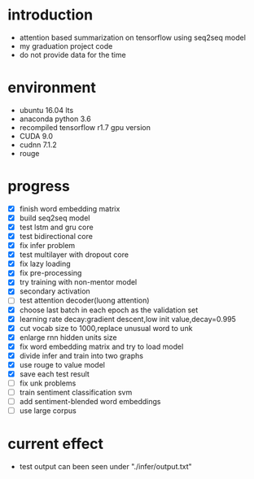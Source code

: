 # introduction
- attention based summarization on tensorflow using seq2seq model
- my graduation project code
- do not provide data for the time

# environment
- ubuntu 16.04 lts
- anaconda python 3.6
- recompiled tensorflow r1.7 gpu version
- CUDA 9.0
- cudnn 7.1.2
- rouge

# progress
- [x] finish word embedding matrix
- [x] build seq2seq model
- [x] test lstm and gru core
- [x] test bidirectional core
- [x] fix infer problem
- [x] test multilayer with dropout core
- [x] fix lazy loading
- [x] fix pre-processing
- [x] try training with non-mentor model
- [x] secondary activation
- [ ] test attention decoder(luong attention)
- [x] choose last batch in each epoch as the validation set
- [x] learning rate decay:gradient descent,low init value,decay=0.995
- [x] cut vocab size to 1000,replace unusual word to unk
- [x] enlarge rnn hidden units size
- [x] fix word embedding matrix and try to load model
- [x] divide infer and train into two graphs
- [x] use rouge to value model
- [x] save each test result
- [ ] fix unk problems
- [ ] train sentiment classification svm
- [ ] add sentiment-blended word embeddings
- [ ] use large corpus

# current effect
- test output can been seen under "./infer/output.txt"